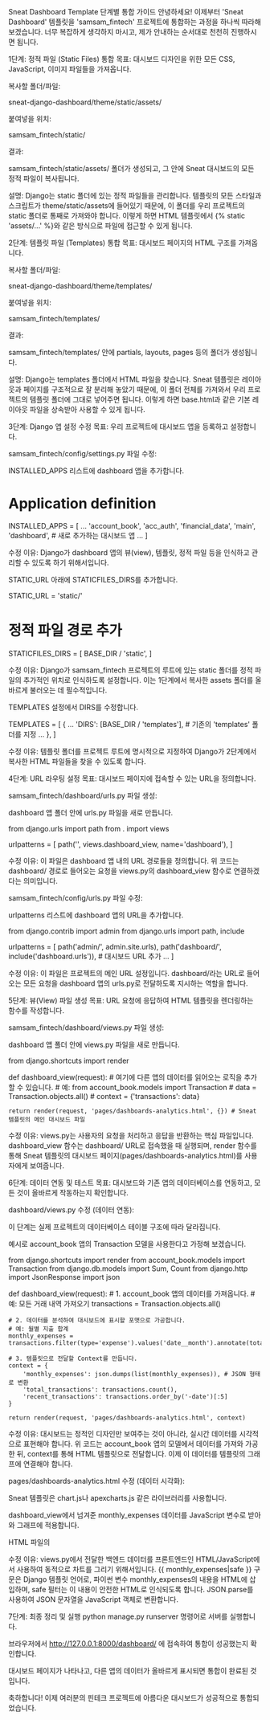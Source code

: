 Sneat Dashboard Template 단계별 통합 가이드
안녕하세요! 이제부터 'Sneat Dashboard' 템플릿을 'samsam_fintech' 프로젝트에 통합하는 과정을 하나씩 따라해 보겠습니다.
너무 복잡하게 생각하지 마시고, 제가 안내하는 순서대로 천천히 진행하시면 됩니다.

1단계: 정적 파일 (Static Files) 통합
목표: 대시보드 디자인을 위한 모든 CSS, JavaScript, 이미지 파일들을 가져옵니다.

복사할 폴더/파일:

sneat-django-dashboard/theme/static/assets/

붙여넣을 위치:

samsam_fintech/static/

결과:

samsam_fintech/static/assets/ 폴더가 생성되고, 그 안에 Sneat 대시보드의 모든 정적 파일이 복사됩니다.

설명:
Django는 static 폴더에 있는 정적 파일들을 관리합니다. 템플릿의 모든 스타일과 스크립트가 theme/static/assets에 들어있기 때문에, 이 폴더를 우리 프로젝트의 static 폴더로 통째로 가져와야 합니다. 이렇게 하면 HTML 템플릿에서 {% static 'assets/...' %}와 같은 방식으로 파일에 접근할 수 있게 됩니다.

2단계: 템플릿 파일 (Templates) 통합
목표: 대시보드 페이지의 HTML 구조를 가져옵니다.

복사할 폴더/파일:

sneat-django-dashboard/theme/templates/

붙여넣을 위치:

samsam_fintech/templates/

결과:

samsam_fintech/templates/ 안에 partials, layouts, pages 등의 폴더가 생성됩니다.

설명:
Django는 templates 폴더에서 HTML 파일을 찾습니다. Sneat 템플릿은 레이아웃과 페이지를 구조적으로 잘 분리해 놓았기 때문에, 이 폴더 전체를 가져와서 우리 프로젝트의 템플릿 폴더에 그대로 넣어주면 됩니다. 이렇게 하면 base.html과 같은 기본 레이아웃 파일을 상속받아 사용할 수 있게 됩니다.

3단계: Django 앱 설정 수정
목표: 우리 프로젝트에 대시보드 앱을 등록하고 설정합니다.

samsam_fintech/config/settings.py 파일 수정:

INSTALLED_APPS 리스트에 dashboard 앱을 추가합니다.

# Application definition
INSTALLED_APPS = [
    ...
    'account_book',
    'acc_auth',
    'financial_data',
    'main',
    'dashboard',  # 새로 추가하는 대시보드 앱
    ...
]

수정 이유: Django가 dashboard 앱의 뷰(view), 템플릿, 정적 파일 등을 인식하고 관리할 수 있도록 하기 위해서입니다.

STATIC_URL 아래에 STATICFILES_DIRS를 추가합니다.

STATIC_URL = 'static/'

# 정적 파일 경로 추가
STATICFILES_DIRS = [
    BASE_DIR / 'static',
]

수정 이유: Django가 samsam_fintech 프로젝트의 루트에 있는 static 폴더를 정적 파일의 추가적인 위치로 인식하도록 설정합니다. 이는 1단계에서 복사한 assets 폴더를 올바르게 불러오는 데 필수적입니다.

TEMPLATES 설정에서 DIRS를 수정합니다.

TEMPLATES = [
    {
        ...
        'DIRS': [BASE_DIR / 'templates'], # 기존의 'templates' 폴더를 지정
        ...
    },
]

수정 이유: 템플릿 폴더를 프로젝트 루트에 명시적으로 지정하여 Django가 2단계에서 복사한 HTML 파일들을 찾을 수 있도록 합니다.

4단계: URL 라우팅 설정
목표: 대시보드 페이지에 접속할 수 있는 URL을 정의합니다.

samsam_fintech/dashboard/urls.py 파일 생성:

dashboard 앱 폴더 안에 urls.py 파일을 새로 만듭니다.

from django.urls import path
from . import views

urlpatterns = [
    path('', views.dashboard_view, name='dashboard'),
]

수정 이유: 이 파일은 dashboard 앱 내의 URL 경로들을 정의합니다. 위 코드는 dashboard/ 경로로 들어오는 요청을 views.py의 dashboard_view 함수로 연결하겠다는 의미입니다.

samsam_fintech/config/urls.py 파일 수정:

urlpatterns 리스트에 dashboard 앱의 URL을 추가합니다.

from django.contrib import admin
from django.urls import path, include

urlpatterns = [
    path('admin/', admin.site.urls),
    path('dashboard/', include('dashboard.urls')), # 대시보드 URL 추가
    ...
]

수정 이유: 이 파일은 프로젝트의 메인 URL 설정입니다. dashboard/라는 URL로 들어오는 모든 요청을 dashboard 앱의 urls.py로 전달하도록 지시하는 역할을 합니다.

5단계: 뷰(View) 파일 생성
목표: URL 요청에 응답하여 HTML 템플릿을 렌더링하는 함수를 작성합니다.

samsam_fintech/dashboard/views.py 파일 생성:

dashboard 앱 폴더 안에 views.py 파일을 새로 만듭니다.

from django.shortcuts import render

def dashboard_view(request):
    # 여기에 다른 앱의 데이터를 읽어오는 로직을 추가할 수 있습니다.
    # 예: from account_book.models import Transaction
    # data = Transaction.objects.all()
    # context = {'transactions': data}

    return render(request, 'pages/dashboards-analytics.html', {}) # Sneat 템플릿의 메인 대시보드 파일


수정 이유: views.py는 사용자의 요청을 처리하고 응답을 반환하는 핵심 파일입니다. dashboard_view 함수는 dashboard/ URL로 접속했을 때 실행되며, render 함수를 통해 Sneat 템플릿의 대시보드 페이지(pages/dashboards-analytics.html)를 사용자에게 보여줍니다.

6단계: 데이터 연동 및 테스트
목표: 대시보드와 기존 앱의 데이터베이스를 연동하고, 모든 것이 올바르게 작동하는지 확인합니다.

dashboard/views.py 수정 (데이터 연동):

이 단계는 실제 프로젝트의 데이터베이스 테이블 구조에 따라 달라집니다.

예시로 account_book 앱의 Transaction 모델을 사용한다고 가정해 보겠습니다.

from django.shortcuts import render
from account_book.models import Transaction
from django.db.models import Sum, Count
from django.http import JsonResponse
import json

def dashboard_view(request):
    # 1. account_book 앱의 데이터를 가져옵니다.
    # 예: 모든 거래 내역 가져오기
    transactions = Transaction.objects.all()

    # 2. 데이터를 분석하여 대시보드에 표시할 포맷으로 가공합니다.
    # 예: 월별 지출 합계
    monthly_expenses = transactions.filter(type='expense').values('date__month').annotate(total_amount=Sum('amount')).order_by('date__month')

    # 3. 템플릿으로 전달할 Context를 만듭니다.
    context = {
        'monthly_expenses': json.dumps(list(monthly_expenses)), # JSON 형태로 변환
        'total_transactions': transactions.count(),
        'recent_transactions': transactions.order_by('-date')[:5]
    }

    return render(request, 'pages/dashboards-analytics.html', context)

수정 이유: 대시보드는 정적인 디자인만 보여주는 것이 아니라, 실시간 데이터를 시각적으로 표현해야 합니다. 위 코드는 account_book 앱의 모델에서 데이터를 가져와 가공한 뒤, context를 통해 HTML 템플릿으로 전달합니다. 이제 이 데이터를 템플릿의 그래프에 연결해야 합니다.

pages/dashboards-analytics.html 수정 (데이터 시각화):

Sneat 템플릿은 chart.js나 apexcharts.js 같은 라이브러리를 사용합니다.

dashboard_view에서 넘겨준 monthly_expenses 데이터를 JavaScript 변수로 받아와 그래프에 적용합니다.

HTML 파일의 <script> 태그 안을 찾아 수정해야 합니다.

<!-- assets/js/main.js 파일을 열고 해당 코드를 찾아서 수정해야 합니다. -->
<script>
  // Django context에서 데이터 가져오기
  const monthlyExpensesData = JSON.parse('{{ monthly_expenses|safe }}');

  // 차트 데이터 포맷으로 변환
  const chartLabels = monthlyExpensesData.map(item => item.date__month + '월');
  const chartData = monthlyExpensesData.map(item => item.total_amount);

  // ApexCharts 예시 (템플릿에 따라 다를 수 있음)
  const analyticsBarChart = document.querySelector('#analyticsBarChart');
  if (analyticsBarChart) {
    const analyticsBarChartConfig = {
      chart: {
        // ... 차트 설정
      },
      series: [
        {
          data: chartData // 여기에 우리가 가져온 데이터가 들어갑니다.
        }
      ],
      // ... 기타 설정
      xaxis: {
        categories: chartLabels // 여기에 월 라벨이 들어갑니다.
      }
    };
    const barChart = new ApexCharts(analyticsBarChart, analyticsBarChartConfig);
    barChart.render();
  }
</script>

수정 이유: views.py에서 전달한 백엔드 데이터를 프론트엔드인 HTML/JavaScript에서 사용하여 동적으로 차트를 그리기 위해서입니다. {{ monthly_expenses|safe }} 구문은 Django 템플릿 언어로, 파이썬 변수 monthly_expenses의 내용을 HTML에 삽입하며, safe 필터는 이 내용이 안전한 HTML로 인식되도록 합니다. JSON.parse를 사용하여 JSON 문자열을 JavaScript 객체로 변환합니다.

7단계: 최종 정리 및 실행
python manage.py runserver 명령어로 서버를 실행합니다.

브라우저에서 http://127.0.0.1:8000/dashboard/ 에 접속하여 통합이 성공했는지 확인합니다.

대시보드 페이지가 나타나고, 다른 앱의 데이터가 올바르게 표시되면 통합이 완료된 것입니다.

축하합니다! 이제 여러분의 핀테크 프로젝트에 아름다운 대시보드가 성공적으로 통합되었습니다.